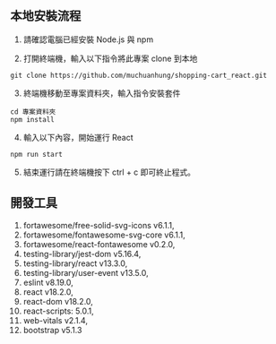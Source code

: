 ## 本地安裝流程

1. 請確認電腦已經安裝 Node.js 與 npm

2. 打開終端機，輸入以下指令將此專案 clone 到本地

```
git clone https://github.com/muchuanhung/shopping-cart_react.git
```

3. 終端機移動至專案資料夾，輸入指令安裝套件

```
cd 專案資料夾
npm install
```

4. 輸入以下內容，開始運行 React

```
npm run start
```

5. 結束運行請在終端機按下 ctrl + c 即可終止程式。

## 開發工具

1. fortawesome/free-solid-svg-icons v6.1.1,
2. fortawesome/fontawesome-svg-core v6.1.1,
3. fortawesome/react-fontawesome v0.2.0,
4. testing-library/jest-dom v5.16.4,
5. testing-library/react v13.3.0,
6. testing-library/user-event v13.5.0,
7. eslint v8.19.0,
8. react v18.2.0,
9. react-dom v18.2.0,
10. react-scripts: 5.0.1,
11. web-vitals v2.1.4,
12. bootstrap v5.1.3